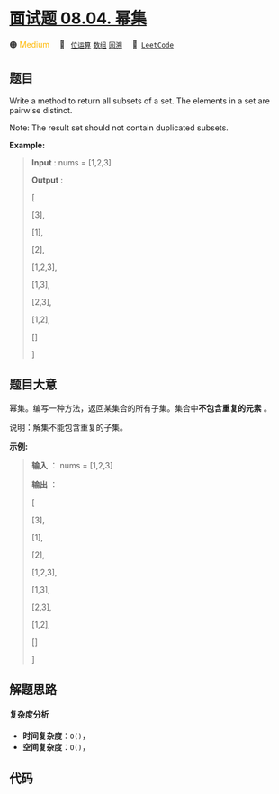 # [面试题 08.04. 幂集](https://leetcode.cn/problems/power-set-lcci)

🟠 <font color=#ffb800>Medium</font>&emsp; 🔖&ensp; [`位运算`](/leetcode/outline/tag/bit-manipulation.md) [`数组`](/leetcode/outline/tag/array.md) [`回溯`](/leetcode/outline/tag/backtracking.md)&emsp; 🔗&ensp;[`LeetCode`](https://leetcode.cn/problems/power-set-lcci)


## 题目

Write a method to return all subsets of a set. The elements in a set are
pairwise distinct.

Note: The result set should not contain duplicated subsets.

**Example:**

> 
> 
> 
> 
> 
> **Input** :  nums = [1,2,3]
> 
> **Output** : 
> 
> [
> 
>   [3],
> 
>   [1],
> 
>   [2],
> 
>   [1,2,3],
> 
>   [1,3],
> 
>   [2,3],
> 
>   [1,2],
> 
>   []
> 
> ]
> 
> 


## 题目大意

幂集。编写一种方法，返回某集合的所有子集。集合中**不包含重复的元素** 。

说明：解集不能包含重复的子集。

**示例:**

> 
> 
> 
> 
> 
> **输入** ： nums = [1,2,3]
> 
> **输出** ：
> 
> [
> 
>   [3],
> 
>   [1],
> 
>   [2],
> 
>   [1,2,3],
> 
>   [1,3],
> 
>   [2,3],
> 
>   [1,2],
> 
>   []
> 
> ]
> 
> 


## 解题思路

#### 复杂度分析

- **时间复杂度**：`O()`，
- **空间复杂度**：`O()`，

## 代码

```javascript

```